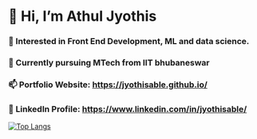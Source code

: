 # 👋 Hi, I’m Athul Jyothis
### 👀 Interested in Front End Development, ML and data science.
### 🌱 Currently pursuing MTech from IIT bhubaneswar
### 📫 Portfolio Website: https://jyothisable.github.io/
### 🔗 LinkedIn Profile: https://www.linkedin.com/in/jyothisable/
<!-- [![Anurag's GitHub stats](https://github-readme-stats.vercel.app/api?username=jyothisable)](https://github.com/anuraghazra/github-readme-stats)   -->
[![Top Langs](https://github-readme-stats.vercel.app/api/top-langs/?username=jyothisable)](https://github.com/anuraghazra/github-readme-stats)
